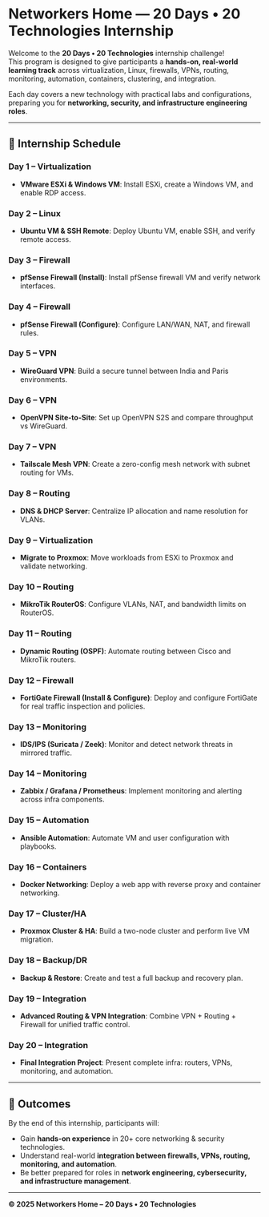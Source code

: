 # Networkers Home — 20 Days • 20 Technologies Internship

Welcome to the **20 Days • 20 Technologies** internship challenge!  
This program is designed to give participants a **hands-on, real-world learning track** across virtualization, Linux, firewalls, VPNs, routing, monitoring, automation, containers, clustering, and integration.  

Each day covers a new technology with practical labs and configurations, preparing you for **networking, security, and infrastructure engineering roles**.

---

## 📅 Internship Schedule

### Day 1 – Virtualization  
- **VMware ESXi & Windows VM**: Install ESXi, create a Windows VM, and enable RDP access.

### Day 2 – Linux  
- **Ubuntu VM & SSH Remote**: Deploy Ubuntu VM, enable SSH, and verify remote access.

### Day 3 – Firewall  
- **pfSense Firewall (Install)**: Install pfSense firewall VM and verify network interfaces.

### Day 4 – Firewall  
- **pfSense Firewall (Configure)**: Configure LAN/WAN, NAT, and firewall rules.

### Day 5 – VPN  
- **WireGuard VPN**: Build a secure tunnel between India and Paris environments.

### Day 6 – VPN  
- **OpenVPN Site-to-Site**: Set up OpenVPN S2S and compare throughput vs WireGuard.

### Day 7 – VPN  
- **Tailscale Mesh VPN**: Create a zero-config mesh network with subnet routing for VMs.

### Day 8 – Routing  
- **DNS & DHCP Server**: Centralize IP allocation and name resolution for VLANs.

### Day 9 – Virtualization  
- **Migrate to Proxmox**: Move workloads from ESXi to Proxmox and validate networking.

### Day 10 – Routing  
- **MikroTik RouterOS**: Configure VLANs, NAT, and bandwidth limits on RouterOS.

### Day 11 – Routing  
- **Dynamic Routing (OSPF)**: Automate routing between Cisco and MikroTik routers.

### Day 12 – Firewall  
- **FortiGate Firewall (Install & Configure)**: Deploy and configure FortiGate for real traffic inspection and policies.

### Day 13 – Monitoring  
- **IDS/IPS (Suricata / Zeek)**: Monitor and detect network threats in mirrored traffic.

### Day 14 – Monitoring  
- **Zabbix / Grafana / Prometheus**: Implement monitoring and alerting across infra components.

### Day 15 – Automation  
- **Ansible Automation**: Automate VM and user configuration with playbooks.

### Day 16 – Containers  
- **Docker Networking**: Deploy a web app with reverse proxy and container networking.

### Day 17 – Cluster/HA  
- **Proxmox Cluster & HA**: Build a two-node cluster and perform live VM migration.

### Day 18 – Backup/DR  
- **Backup & Restore**: Create and test a full backup and recovery plan.

### Day 19 – Integration  
- **Advanced Routing & VPN Integration**: Combine VPN + Routing + Firewall for unified traffic control.

### Day 20 – Integration  
- **Final Integration Project**: Present complete infra: routers, VPNs, monitoring, and automation.

---

## 🎯 Outcomes
By the end of this internship, participants will:  
- Gain **hands-on experience** in 20+ core networking & security technologies.  
- Understand real-world **integration between firewalls, VPNs, routing, monitoring, and automation**.  
- Be better prepared for roles in **network engineering, cybersecurity, and infrastructure management**.  

---

**© 2025 Networkers Home – 20 Days • 20 Technologies**
